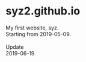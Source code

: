 # syz2.github.io
My first website, syz.<br>
Starting from 2019-05-09.<br>
<br>
Update<br>
2019-06-19<br>
